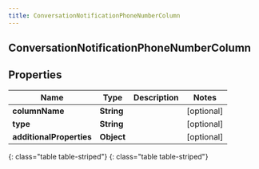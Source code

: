 ```yaml
---
title: ConversationNotificationPhoneNumberColumn
---
```

## ConversationNotificationPhoneNumberColumn


## Properties

| Name | Type | Description | Notes |
| ------------ | ------------- | ------------- | ------------- |
| **columnName** | **String** |  |  [optional] |
| **type** | **String** |  |  [optional] |
| **additionalProperties** | **Object** |  |  [optional] |
{: class="table table-striped"}
{: class="table table-striped"}


